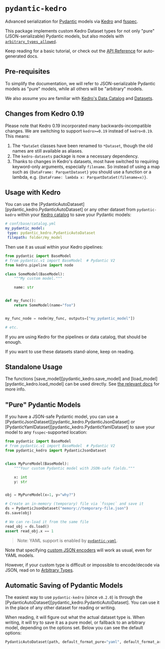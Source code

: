 # `pydantic-kedro`

Advanced serialization for [Pydantic](https://docs.pydantic.dev/) models
via [Kedro](https://kedro.readthedocs.io/en/stable/index.html) and
[fsspec](https://filesystem-spec.readthedocs.io/en/latest/).

This package implements custom Kedro Dataset types for not only "pure" (JSON-serializable)
Pydantic models, but also models with [`arbitrary_types_allowed`](https://docs.pydantic.dev/usage/types/#arbitrary-types-allowed).

Keep reading for a basic tutorial,
or check out the [API Reference](reference.md) for auto-generated docs.

## Pre-requisites

To simplify the documentation, we will refer to JSON-serializable Pydantic models
as "pure" models, while all others will be "arbitrary" models.

We also assume you are familiar with [Kedro's Data Catalog](https://docs.kedro.org/en/stable/data/data_catalog.html)
and [Datasets](https://docs.kedro.org/en/stable/data/kedro_io.html).

## Changes from Kedro 0.19

Please note that Kedro 0.19 incorporated many backwards-incompatible changes.
We are switching to support `kedro>=0.19` instead of `kedro<0.19`. This means:

1. The `*DataSet` classes have been renamed to `*Dataset`, though the old names
   are still available as aliases.
2. The `kedro-datasets` package is now a necessary dependency.
3. Thanks to changes in Kedro's datasets, most have switched to requiring
   keyword-only arguments, especially `filename`. So instead of using a map such
   as `{DataFrame: ParquetDataset}` you should use a function or a lambda, e.g.
   `{DataFrame: lambda x: ParquetDataSet(filename=x)}`.

## Usage with Kedro

You can use the [PydanticAutoDataset][pydantic_kedro.PydanticAutoDataset]
or any other dataset from `pydantic-kedro` within your
[Kedro catalog](https://docs.kedro.org/en/stable/get_started/kedro_concepts.html#data-catalog)
to save your Pydantic models:

```yaml
# conf/base/catalog.yml
my_pydantic_model:
 type: pydantic_kedro.PydanticAutoDataset
 filepath: folder/my_model
```

Then use it as usual within your Kedro pipelines:

```python
from pydantic import BaseModel
# from pydantic.v1 import BaseModel  # Pydantic V2 
from kedro.pipeline import node

class SomeModel(BaseModel):
    """My custom model."""

    name: str


def my_func():
    return SomeModel(name="foo")


my_func_node = node(my_func, outputs=["my_pydantic_model"])

# etc.
```

If you are using Kedro for the pipelines or data catalog, that should be enough.

If you want to use these datasets stand-alone, keep on reading.

## Standalone Usage

The functions [save_model][pydantic_kedro.save_model] and
[load_model][pydantic_kedro.load_model] can be used directly.
See [the relevant docs](standalone_usage.md) for more info.

## "Pure" Pydantic Models

If you have a JSON-safe Pydantic model, you can use a
[PydanticJsonDataset][pydantic_kedro.PydanticJsonDataset]
or [PydanticYamlDataset][pydantic_kedro.PydanticYamlDataset]
to save your model to any `fsspec`-supported location:

```python
from pydantic import BaseModel
# from pydantic.v1 import BaseModel  # Pydantic V2
from pydantic_kedro import PydanticJsonDataset


class MyPureModel(BaseModel):
    """Your custom Pydantic model with JSON-safe fields."""

    x: int
    y: str


obj = MyPureModel(x=1, y="why?")

# Create an in-memory (temporary) file via `fsspec` and save it
ds = PydanticJsonDataset("memory://temporary-file.json")
ds.save(obj)

# We can re-load it from the same file
read_obj = ds.load()
assert read_obj.x == 1
```

> Note: YAML support is enabled by [`pydantic-yaml`](https://pydantic-yaml.readthedocs.io/en/latest/).

Note that specifying [custom JSON encoders](https://docs.pydantic.dev/usage/exporting_models/#json_encoders)
will work as usual, even for YAML models.

However, if your custom type is difficult or impossible to encode/decode via
JSON, read on to [Arbitrary Types](./arbitrary_types.md).

## Automatic Saving of Pydantic Models

The easiest way to use `pydantic-kedro` (since `v0.2.0`) is through the
[PydanticAutoDataset][pydantic_kedro.PydanticAutoDataset].
You can use it in the place of any other dataset for reading or writing.

When reading, it will figure out what the actual dataset type is.
When writing, it will try to save it as a pure model, or fallback to an arbitrary model,
depending on the options set. Below you can see the default options:

```python
PydanticAutoDataset(path, default_format_pure="yaml", default_format_arbitrary="zip")
```
